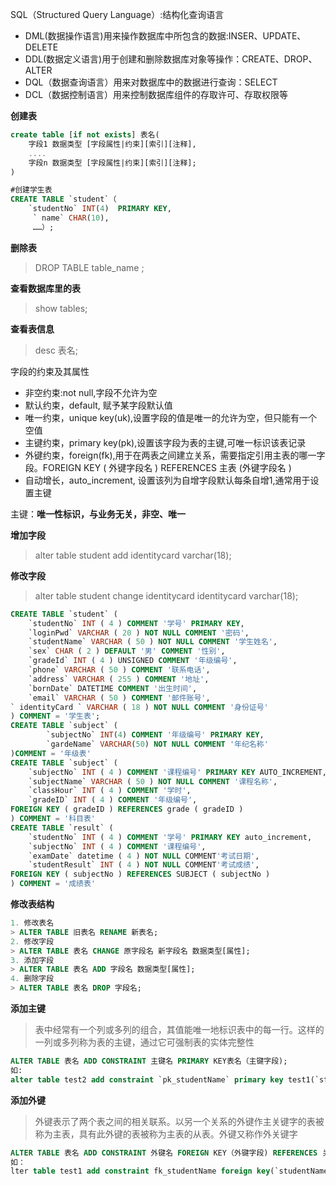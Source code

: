 SQL（Structured Query Language）:结构化查询语言

- DML(数据操作语言)用来操作数据库中所包含的数据:INSER、UPDATE、DELETE
- DDL(数据定义语言)用于创建和删除数据库对象等操作：CREATE、DROP、ALTER
- DQL（数据查询语言）用来对数据库中的数据进行查询：SELECT
- DCL（数据控制语言）用来控制数据库组件的存取许可、存取权限等

**创建表**

```sql
create table [if not exists] 表名(
    字段1 数据类型 [字段属性|约束][索引][注释],
    ....
    字段n 数据类型 [字段属性|约束][索引][注释];
)

#创建学生表
CREATE TABLE `student`（
    `studentNo` INT(4)  PRIMARY KEY,
     ` name` CHAR(10),
     ……）;

```

**删除表**

> DROP TABLE table_name ; 

**查看数据库里的表**
> show tables;

**查看表信息**
> desc 表名;

字段的约束及其属性
- 非空约束:not null,字段不允许为空
- 默认约束，default, 赋予某字段默认值
- 唯一约束，unique key(uk),设置字段的值是唯一的允许为空，但只能有一个空值
- 主键约束，primary key(pk),设置该字段为表的主键,可唯一标识该表记录
- 外键约束，foreign(fk),用于在两表之间建立关系，需要指定引用主表的哪一字段。FOREIGN KEY ( 外键字段名 )  REFERENCES 主表 (外键字段名 ) 
- 自动增长，auto_increment, 设置该列为自增字段默认每条自增1,通常用于设置主键

主键：**唯一性标识，与业务无关，非空、唯一**

**增加字段**
> alter table student add identitycard varchar(18);

**修改字段**
> alter table student change identitycard identitycard varchar(18);

```sql
CREATE TABLE `student` (
	`studentNo` INT ( 4 ) COMMENT '学号' PRIMARY KEY,
	`loginPwd` VARCHAR ( 20 ) NOT NULL COMMENT '密码',
	`studentName` VARCHAR ( 50 ) NOT NULL COMMENT '学生姓名',
	`sex` CHAR ( 2 ) DEFAULT '男' COMMENT '性别',
	`gradeId` INT ( 4 ) UNSIGNED COMMENT '年级编号',
	`phone` VARCHAR ( 50 ) COMMENT '联系电话',
	`address` VARCHAR ( 255 ) COMMENT '地址',
	`bornDate` DATETIME COMMENT '出生时间',
	`email` VARCHAR ( 50 ) COMMENT '邮件账号',
` identityCard ` VARCHAR ( 18 ) NOT NULL COMMENT '身份证号' 
) COMMENT = '学生表';
CREATE TABLE `subject` (
		`subjectNo` INT(4) COMMENT '年级编号' PRIMARY KEY,
		`gardeName` VARCHAR(50) NOT NULL COMMENT '年纪名称'
)COMMENT = '年级表'
CREATE TABLE `subject` (
	`subjectNo` INT ( 4 ) COMMENT '课程编号' PRIMARY KEY AUTO_INCREMENT,
	`subjectName` VARCHAR ( 50 ) NOT NULL COMMENT '课程名称',
	`classHour` INT ( 4 ) COMMENT '学时',
	`gradeID` INT ( 4 ) COMMENT '年级编号',
FOREIGN KEY ( gradeID ) REFERENCES grade ( gradeID ) 
) COMMENT = '科目表'
CREATE TABLE `result` (
	`studentNo` INT ( 4 ) COMMENT '学号' PRIMARY KEY auto_increment,
	`subjectNo` INT ( 4 ) COMMENT '课程编号',
	`examDate` datetime ( 4 ) NOT NULL COMMENT'考试日期',
	`studentResult` INT ( 4 ) NOT NULL COMMENT'考试成绩',
FOREIGN KEY ( subjectNo ) REFERENCES SUBJECT ( subjectNo ) 
) COMMENT = '成绩表'
```

**修改表结构**

```sql
1. 修改表名
> ALTER TABLE 旧表名 RENAME 新表名;
2. 修改字段
> ALTER TABLE 表名 CHANGE 原字段名 新字段名 数据类型[属性];
3. 添加字段
> ALTER TABLE 表名 ADD 字段名 数据类型[属性];
4. 删除字段
> ALTER TABLE 表名 DROP 字段名;
```

**添加主键**

> 表中经常有一个列或多列的组合，其值能唯一地标识表中的每一行。这样的一列或多列称为表的主键，通过它可强制表的实体完整性

```sql
ALTER TABLE 表名 ADD CONSTRAINT 主键名 PRIMARY KEY表名（主键字段);
如:
alter table test2 add constraint `pk_studentName` primary key test1(`studentName`);
```

**添加外键**

> 外键表示了两个表之间的相关联系。以另一个关系的外键作主关键字的表被称为主表，具有此外键的表被称为主表的从表。外键又称作外关键字

```sql
ALTER TABLE 表名 ADD CONSTRAINT 外键名 FOREIGN KEY（外键字段) REFERENCES 关联表名（关联字段);
如：
lter table test1 add constraint fk_studentName foreign key(`studentName`) references test2(`studentName`);
```











